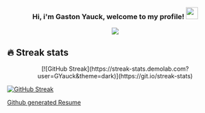 <h3 align="center">
  Hi, i'm Gaston Yauck, welcome to my profile!
  <img src="https://media.giphy.com/media/hvRJCLFzcasrR4ia7z/giphy.gif" width="28">
</h3>

<!-- Typing SVG by DenverCoder1 - https://github.com/DenverCoder1/readme-typing-svg -->
<p align="center">
  <img src="https://readme-typing-svg.demolab.com/?lines=Full-Stack%20web%20developer;Always%20learning%20new%20things&font=Fira%20Code&center=true&width=440&height=45&color=f75c7e&vCenter=true&size=22&pause=1000"></a>
</p>

## 🔥 Streak stats

<!-- GitHub Readme Streak Stats - https://github.com/DenverCoder1/github-readme-streak-stats -->
<p align="center">
  [![GitHub Streak](https://streak-stats.demolab.com?user=GYauck&theme=dark)](https://git.io/streak-stats)
</p>

<!-- Some badges are from https://github.com/Ileriayo/markdown-badges -->

[![GitHub Streak](https://streak-stats.demolab.com?user=GYauck&theme=dark)](https://git.io/streak-stats)

[Github generated Resume](https://resume.github.io/?lertsoft)
